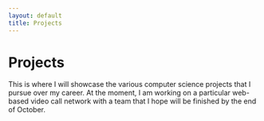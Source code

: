 ```yaml
---
layout: default
title: Projects
---
```


# Projects

This is where I will showcase the various computer science projects that I pursue over my career. At the moment, I am working on a particular web-based video call network with a team that I hope will be finished by the end of October.